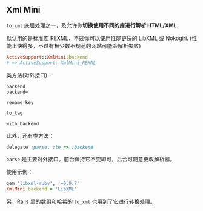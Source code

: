 ## Xml Mini

`to_xml` 底层处理之一，及允许你**切换使用不同的库进行解析 HTML/XML**.

默认用的是标准库 REXML，不过你可以使用性能更快的 LibXML 或 Nokogiri. (性能上快得多，不过有极少数不规范的网站可能会解析失败)

```ruby
ActiveSupport::XmlMini.backend
# => ActiveSupport::XmlMini_REXML
```

类方法(对外接口)：

```
backend
backend=

rename_key

to_tag

with_backend
```

此外，还有类方法：

```ruby
delegate :parse, :to => :backend
```

`parse` 是主要对外接口。前台保持它不变即可，后台可随意更改解析器。

使用示例：

```ruby
gem 'libxml-ruby', '=0.9.7'
XmlMini.backend = 'LibXML'
```

另，Rails 里的数组和哈希的 `to_xml` 也用到了它进行转换处理。

